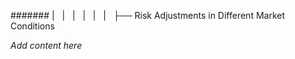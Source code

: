 ####### |   |   |   |   |   |   ├── Risk Adjustments in Different Market Conditions

*Add content here*